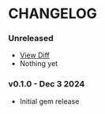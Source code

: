 # CHANGELOG

### Unreleased
- [View Diff](https://github.com/westonganger/rails_local_analytics/compare/v0.1.0...master)
- Nothing yet

### v0.1.0 - Dec 3 2024
- Initial gem release
